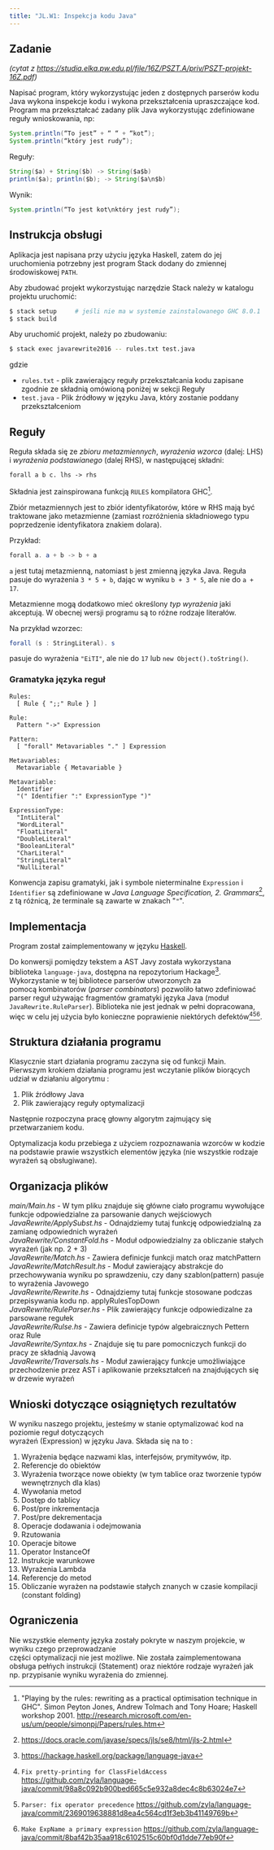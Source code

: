 ```yaml
---
title: "JL.W1: Inspekcja kodu Java"
---
```


## Zadanie

_(cytat z <https://studia.elka.pw.edu.pl/file/16Z/PSZT.A/priv/PSZT-projekt-16Z.pdf>)_

Napisać program, który wykorzystując jeden z dostępnych parserów kodu Java
wykona inspekcje kodu i wykona przekształcenia upraszczające kod. Program ma
przekształcać zadany plik Java wykorzystując zdefiniowane reguły wnioskowania,
np:

```java
System.println(“To jest” + “ “ + “kot”);
System.println(“który jest rudy”);
```

Reguły:

```java
String($a) + String($b) -> String($a$b)
println($a); println($b); -> String($a\n$b)
```

Wynik:

```java
System.println(“To jest kot\nktóry jest rudy”);
```

## Instrukcja obsługi

Aplikacja jest napisana przy użyciu języka Haskell, zatem do jej uruchomienia
potrzebny jest program Stack dodany do zmiennej środowiskowej `PATH`.

Aby zbudować projekt wykorzystując narzędzie Stack należy w katalogu projektu
uruchomić:
```bash
$ stack setup     # jeśli nie ma w systemie zainstalowanego GHC 8.0.1
$ stack build
```
Aby uruchomić projekt, należy po zbudowaniu:

```bash
$ stack exec javarewrite2016 -- rules.txt test.java

```
gdzie

- `rules.txt` - plik zawierający reguły przekształcania kodu zapisane zgodnie
  ze składnią omówioną poniżej w sekcji Reguły  
- `test.java` - Plik źródłowy w języku Java, który zostanie poddany przekształceniom

## Reguły

Reguła składa się ze _zbioru metazmiennych_, _wyrażenia wzorca_ (dalej: LHS) i _wyrażenia
podstawianego_ (dalej RHS), w następującej składni:

```
forall a b c. lhs -> rhs
```

Składnia jest zainspirowana funkcją `RULES` kompilatora GHC[^ghc-rules].

Zbiór metazmiennych jest to zbiór identyfikatorów, które w RHS mają być
traktowane jako metazmienne (zamiast rozróżnienia składniowego typu poprzedzenie
identyfikatora znakiem dolara).

Przykład:

```java
forall a. a + b -> b + a
```

`a` jest tutaj metazmienną, natomiast `b` jest zmienną języka Java. Reguła
pasuje do wyrażenia `3 * 5 + b`, dając w wyniku `b + 3 * 5`, ale nie do
`a + 17`.

Metazmienne mogą dodatkowo mieć określony _typ wyrażenia_ jaki akceptują. W
obecnej wersji programu są to różne rodzaje literałów.

Na przykład wzorzec:

```java
forall (s : StringLiteral). s
```

pasuje do wyrażenia `"EiTI"`, ale nie do `17` lub `new Object().toString()`.

[^ghc-rules]: "Playing by the rules: rewriting as a practical optimisation
  technique in GHC". Simon Peyton Jones, Andrew Tolmach and Tony Hoare; Haskell
  workshop 2001.
  <http://research.microsoft.com/en-us/um/people/simonpj/Papers/rules.htm>

### Gramatyka języka reguł

```
Rules:
  [ Rule { ";;" Rule } ]

Rule:
  Pattern "->" Expression

Pattern:
  [ "forall" Metavariables "." ] Expression

Metavariables:
  Metavariable { Metavariable }

Metavariable:
  Identifier
  "(" Identifier ":" ExpressionType ")"

ExpressionType:
  "IntLiteral"
  "WordLiteral"
  "FloatLiteral"
  "DoubleLiteral"
  "BooleanLiteral"
  "CharLiteral"
  "StringLiteral"
  "NullLiteral"
```

Konwencja zapisu gramatyki, jak i symbole nieterminalne `Expression` i `Identifier`
są zdefiniowane w _Java Language Specification, 2. Grammars_[^jls-grammars], z
tą różnicą, że terminale są zawarte w znakach "`"`".

[^jls-grammars]: <https://docs.oracle.com/javase/specs/jls/se8/html/jls-2.html>

## Implementacja

Program został zaimplementowany w języku [Haskell][].

Do konwersji pomiędzy tekstem a AST Javy została wykorzystana biblioteka
`language-java`, dostępna na repozytorium Hackage[^language-java]. Wykorzystanie w tej
bibliotece parserów utworzonych za pomocą kombinatorów (_parser combinators_)
pozwoliło łatwo zdefiniować parser reguł używając fragmentów gramatyki języka
Java (moduł `JavaRewrite.RuleParser`). Biblioteka nie jest jednak w pełni
dopracowana, więc w celu jej użycia było konieczne poprawienie niektórych
defektów[^bug-ClassFieldAccess][^bug-precedence][^bug-QualInstanceCreation].

[haskell]: https://www.haskell.org/

[^language-java]: <https://hackage.haskell.org/package/language-java>

[^bug-ClassFieldAccess]: `Fix pretty-printing for ClassFieldAccess`
  <https://github.com/zyla/language-java/commit/98a8c092b900bed665c5e932a8dec4c8b63024e7>
[^bug-precedence]: `Parser: fix operator precedence`
  <https://github.com/zyla/language-java/commit/2369019638881d8ea4c564cd1f3eb3b41149769b>
[^bug-QualInstanceCreation]: `Make ExpName a primary expression`
  <https://github.com/zyla/language-java/commit/8baf42b35aa918c6102515c60bf0d1dde77eb90f>



## Struktura działania programu
  
Klasycznie start działania programu zaczyna się od funkcji Main.  
Pierwszym krokiem działania programu jest wczytanie plików biorących udział
w działaniu algorytmu :  
1. Plik źródłowy Java  
2. Plik zawierający reguły optymalizacji  

Następnie rozpoczyna pracę głowny algorytm zajmujący się przetwarzaniem kodu.  

Optymalizacja kodu przebiega z użyciem rozpoznawania wzorców w kodzie na podstawie
prawie wszystkich elementów języka (nie wszystkie rodzaje wyrażeń są obsługiwane).

## Organizacja plików

_main/Main.hs_ - W tym pliku znajduje się główne ciało programu wywołujące funkcje
odpowiedzialne za parsowanie danych wejściowych  
_JavaRewrite/ApplySubst.hs_ - Odnajdziemy tutaj funkcję odpowiedzialną za zamianę odpowiednich wyrażeń  
_JavaRewrite/ConstantFold.hs_ - Moduł odpowiedzialny za obliczanie stałych wyrażeń (jak np. 2 + 3)  
_JavaRewrite/Match.hs_ - Zawiera definicje funkcji match oraz matchPattern  
_JavaRewrite/MatchResult.hs_ - Moduł zawierający abstrakcje do przechowywania wyniku po sprawdzeniu, czy dany szablon(pattern) pasuje to wyrażenia Javowego  
_JavaRewrite/Rewrite.hs_ - Odnajdziemy tutaj funkcje stosowane podczas przepisywania kodu np. applyRulesTopDown  
_JavaRewrite/RuleParser.hs_ - Plik zawierający funkcje odpowiedizalne za parsowane regułek  
_JavaRewrite/Rulse.hs_ - Zawiera definicje typów algebraicznych Pettern oraz Rule  
_JavaRewrite/Syntax.hs_ - Znajduje się tu pare pomocniczych funkcji do pracy ze składnią Javową  
_JavaRewrite/Traversals.hs_ - Moduł zawierający funkcje umożliwiające przechodzenie przez AST i aplikowanie przekształceń na znajdujących się w drzewie wyrażeń  

## Wnioski dotyczące osiągniętych rezultatów

W wyniku naszego projektu, jesteśmy w stanie optymalizować kod na poziomie reguł dotyczących  
wyrażeń (Expression) w języku Java. Składa się na to :  
1. Wyrażenia będące nazwami klas, interfejsów, prymitywów, itp.  
2. Referencje do obiektów  
3. Wyrażenia tworzące nowe obiekty (w tym tablice oraz tworzenie typów wewnętrznych dla klas)  
4. Wywołania metod  
5. Dostęp do tablicy  
6. Post/pre inkrementacja  
7. Post/pre dekrementacja  
8. Operacje dodawania i odejmowania  
9. Rzutowania  
10. Operacje bitowe  
11. Operator InstanceOf  
12. Instrukcje warunkowe  
13. Wyrażenia Lambda  
14. Referencje do metod  
15. Obliczanie wyrażen na podstawie stałych znanych w czasie kompilacji (constant folding)  

## Ograniczenia

Nie wszystkie elementy języka zostały pokryte  w naszym projekcie, w wyniku czego przeprowadzanie  
części optymalizacji nie jest możliwe. Nie została zaimplementowana obsługa pełńych instrukcji (Statement)
oraz niektóre rodzaje wyrażeń jak np. przypisanie wyniku wyrażenia do zmiennej.

